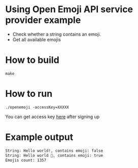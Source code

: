 # Using Open Emoji API service provider example

* Check whether a string contains an emoji.
* Get all available emojis

# How to build

```
make
```

# How to run

```
./openemoji -accessKey=XXXXX
```
You can get access key [here](https://emoji-api.com) after signing up 

# Example output
```sh
String: Hello world!, contains emoji: false
String: Hello world 🤗, contains emoji: true
Emojis count: 1357
```